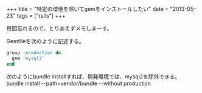 +++
title = "特定の環境を除いてgemをインストールしたい"
date = "2013-05-23"
tags = ["rails"]
+++

毎回忘れるので、とりあえずメモしまーす。

Gemfileを次のように記述する。

<!--more-->

```ruby
group :production do
  gem 'mysql2'
end
```

次のようにbundle installすれば、開発環境では、mysql2を除外できる。
      bundle install --path=vendor/bundle --without production
